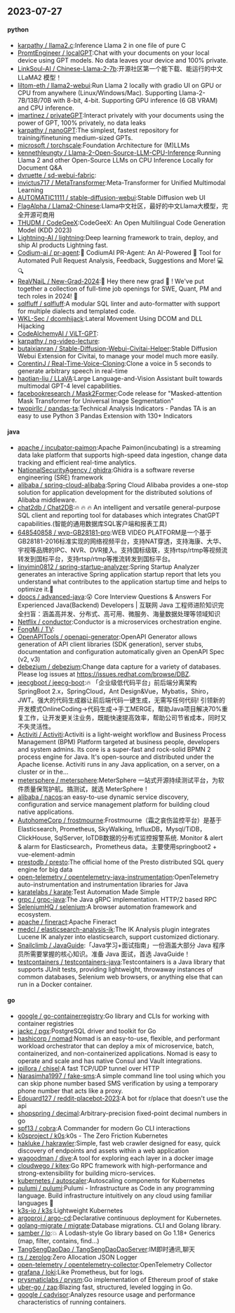 ## 2023-07-27

#### python
* [karpathy / llama2.c](https://github.com/karpathy/llama2.c):Inference Llama 2 in one file of pure C
* [PromtEngineer / localGPT](https://github.com/PromtEngineer/localGPT):Chat with your documents on your local device using GPT models. No data leaves your device and 100% private.
* [LinkSoul-AI / Chinese-Llama-2-7b](https://github.com/LinkSoul-AI/Chinese-Llama-2-7b):开源社区第一个能下载、能运行的中文 LLaMA2 模型！
* [liltom-eth / llama2-webui](https://github.com/liltom-eth/llama2-webui):Run Llama 2 locally with gradio UI on GPU or CPU from anywhere (Linux/Windows/Mac). Supporting Llama-2-7B/13B/70B with 8-bit, 4-bit. Supporting GPU inference (6 GB VRAM) and CPU inference.
* [imartinez / privateGPT](https://github.com/imartinez/privateGPT):Interact privately with your documents using the power of GPT, 100% privately, no data leaks
* [karpathy / nanoGPT](https://github.com/karpathy/nanoGPT):The simplest, fastest repository for training/finetuning medium-sized GPTs.
* [microsoft / torchscale](https://github.com/microsoft/torchscale):Foundation Architecture for (M)LLMs
* [kennethleungty / Llama-2-Open-Source-LLM-CPU-Inference](https://github.com/kennethleungty/Llama-2-Open-Source-LLM-CPU-Inference):Running Llama 2 and other Open-Source LLMs on CPU Inference Locally for Document Q&A
* [dvruette / sd-webui-fabric](https://github.com/dvruette/sd-webui-fabric):
* [invictus717 / MetaTransformer](https://github.com/invictus717/MetaTransformer):Meta-Transformer for Unified Multimodal Learning
* [AUTOMATIC1111 / stable-diffusion-webui](https://github.com/AUTOMATIC1111/stable-diffusion-webui):Stable Diffusion web UI
* [FlagAlpha / Llama2-Chinese](https://github.com/FlagAlpha/Llama2-Chinese):Llama中文社区，最好的中文Llama大模型，完全开源可商用
* [THUDM / CodeGeeX](https://github.com/THUDM/CodeGeeX):CodeGeeX: An Open Multilingual Code Generation Model (KDD 2023)
* [Lightning-AI / lightning](https://github.com/Lightning-AI/lightning):Deep learning framework to train, deploy, and ship AI products Lightning fast.
* [Codium-ai / pr-agent](https://github.com/Codium-ai/pr-agent):🚀
CodiumAI PR-Agent: An AI-Powered
🤖
Tool for Automated Pull Request Analysis, Feedback, Suggestions and More!
💻
🔍
* [ReaVNaiL / New-Grad-2024](https://github.com/ReaVNaiL/New-Grad-2024):👋
Hey there new grad
🎉
! We've put together a collection of full-time job openings for SWE, Quant, PM and tech roles in 2024!
🚀
* [sqlfluff / sqlfluff](https://github.com/sqlfluff/sqlfluff):A modular SQL linter and auto-formatter with support for multiple dialects and templated code.
* [WKL-Sec / dcomhijack](https://github.com/WKL-Sec/dcomhijack):Lateral Movement Using DCOM and DLL Hijacking
* [CodeAlchemyAI / ViLT-GPT](https://github.com/CodeAlchemyAI/ViLT-GPT):
* [karpathy / ng-video-lecture](https://github.com/karpathy/ng-video-lecture):
* [butaixianran / Stable-Diffusion-Webui-Civitai-Helper](https://github.com/butaixianran/Stable-Diffusion-Webui-Civitai-Helper):Stable Diffusion Webui Extension for Civitai, to manage your model much more easily.
* [CorentinJ / Real-Time-Voice-Cloning](https://github.com/CorentinJ/Real-Time-Voice-Cloning):Clone a voice in 5 seconds to generate arbitrary speech in real-time
* [haotian-liu / LLaVA](https://github.com/haotian-liu/LLaVA):Large Language-and-Vision Assistant built towards multimodal GPT-4 level capabilities.
* [facebookresearch / Mask2Former](https://github.com/facebookresearch/Mask2Former):Code release for "Masked-attention Mask Transformer for Universal Image Segmentation"
* [twopirllc / pandas-ta](https://github.com/twopirllc/pandas-ta):Technical Analysis Indicators - Pandas TA is an easy to use Python 3 Pandas Extension with 130+ Indicators

#### java
* [apache / incubator-paimon](https://github.com/apache/incubator-paimon):Apache Paimon(incubating) is a streaming data lake platform that supports high-speed data ingestion, change data tracking and efficient real-time analytics.
* [NationalSecurityAgency / ghidra](https://github.com/NationalSecurityAgency/ghidra):Ghidra is a software reverse engineering (SRE) framework
* [alibaba / spring-cloud-alibaba](https://github.com/alibaba/spring-cloud-alibaba):Spring Cloud Alibaba provides a one-stop solution for application development for the distributed solutions of Alibaba middleware.
* [chat2db / Chat2DB](https://github.com/chat2db/Chat2DB):🔥
🔥
🔥
An intelligent and versatile general-purpose SQL client and reporting tool for databases which integrates ChatGPT capabilities.(智能的通用数据库SQL客户端和报表工具)
* [648540858 / wvp-GB28181-pro](https://github.com/648540858/wvp-GB28181-pro):WEB VIDEO PLATFORM是一个基于GB28181-2016标准实现的网络视频平台，支持NAT穿透，支持海康、大华、宇视等品牌的IPC、NVR、DVR接入。支持国标级联，支持rtsp/rtmp等视频流转发到国标平台，支持rtsp/rtmp等推流转发到国标平台。
* [linyimin0812 / spring-startup-analyzer](https://github.com/linyimin0812/spring-startup-analyzer):Spring Startup Analyzer generates an interactive Spring application startup report that lets you understand what contributes to the application startup time and helps to optimize it.🚀
* [doocs / advanced-java](https://github.com/doocs/advanced-java):😮
Core Interview Questions & Answers For Experienced Java(Backend) Developers | 互联网 Java 工程师进阶知识完全扫盲：涵盖高并发、分布式、高可用、微服务、海量数据处理等领域知识
* [Netflix / conductor](https://github.com/Netflix/conductor):Conductor is a microservices orchestration engine.
* [FongMi / TV](https://github.com/FongMi/TV):
* [OpenAPITools / openapi-generator](https://github.com/OpenAPITools/openapi-generator):OpenAPI Generator allows generation of API client libraries (SDK generation), server stubs, documentation and configuration automatically given an OpenAPI Spec (v2, v3)
* [debezium / debezium](https://github.com/debezium/debezium):Change data capture for a variety of databases. Please log issues at https://issues.redhat.com/browse/DBZ.
* [jeecgboot / jeecg-boot](https://github.com/jeecgboot/jeecg-boot):🔥
「企业级低代码平台」前后端分离架构SpringBoot 2.x，SpringCloud，Ant Design&Vue，Mybatis，Shiro，JWT。强大的代码生成器让前后端代码一键生成，无需写任何代码! 引领新的开发模式OnlineCoding->代码生成->手工MERGE，帮助Java项目解决70%重复工作，让开发更关注业务，既能快速提高效率，帮助公司节省成本，同时又不失灵活性。
* [Activiti / Activiti](https://github.com/Activiti/Activiti):Activiti is a light-weight workflow and Business Process Management (BPM) Platform targeted at business people, developers and system admins. Its core is a super-fast and rock-solid BPMN 2 process engine for Java. It's open-source and distributed under the Apache license. Activiti runs in any Java application, on a server, on a cluster or in the…
* [metersphere / metersphere](https://github.com/metersphere/metersphere):MeterSphere 一站式开源持续测试平台，为软件质量保驾护航。搞测试，就选 MeterSphere！
* [alibaba / nacos](https://github.com/alibaba/nacos):an easy-to-use dynamic service discovery, configuration and service management platform for building cloud native applications.
* [AutohomeCorp / frostmourne](https://github.com/AutohomeCorp/frostmourne):Frostmourne（霜之哀伤监控平台）是基于Elasticsearch, Prometheus, SkyWalking, InfluxDB，Mysql/TiDB，ClickHouse, SqlServer, IoTDB数据的分布式监控报警系统. Monitor & alert & alarm for Elasticsearch，Prometheus data。主要使用springboot2 + vue-element-admin
* [prestodb / presto](https://github.com/prestodb/presto):The official home of the Presto distributed SQL query engine for big data
* [open-telemetry / opentelemetry-java-instrumentation](https://github.com/open-telemetry/opentelemetry-java-instrumentation):OpenTelemetry auto-instrumentation and instrumentation libraries for Java
* [karatelabs / karate](https://github.com/karatelabs/karate):Test Automation Made Simple
* [grpc / grpc-java](https://github.com/grpc/grpc-java):The Java gRPC implementation. HTTP/2 based RPC
* [SeleniumHQ / selenium](https://github.com/SeleniumHQ/selenium):A browser automation framework and ecosystem.
* [apache / fineract](https://github.com/apache/fineract):Apache Fineract
* [medcl / elasticsearch-analysis-ik](https://github.com/medcl/elasticsearch-analysis-ik):The IK Analysis plugin integrates Lucene IK analyzer into elasticsearch, support customized dictionary.
* [Snailclimb / JavaGuide](https://github.com/Snailclimb/JavaGuide):「Java学习+面试指南」一份涵盖大部分 Java 程序员所需要掌握的核心知识。准备 Java 面试，首选 JavaGuide！
* [testcontainers / testcontainers-java](https://github.com/testcontainers/testcontainers-java):Testcontainers is a Java library that supports JUnit tests, providing lightweight, throwaway instances of common databases, Selenium web browsers, or anything else that can run in a Docker container.

#### go
* [google / go-containerregistry](https://github.com/google/go-containerregistry):Go library and CLIs for working with container registries
* [jackc / pgx](https://github.com/jackc/pgx):PostgreSQL driver and toolkit for Go
* [hashicorp / nomad](https://github.com/hashicorp/nomad):Nomad is an easy-to-use, flexible, and performant workload orchestrator that can deploy a mix of microservice, batch, containerized, and non-containerized applications. Nomad is easy to operate and scale and has native Consul and Vault integrations.
* [jpillora / chisel](https://github.com/jpillora/chisel):A fast TCP/UDP tunnel over HTTP
* [Narasimha1997 / fake-sms](https://github.com/Narasimha1997/fake-sms):A simple command line tool using which you can skip phone number based SMS verification by using a temporary phone number that acts like a proxy.
* [Edouard127 / reddit-placebot-2023](https://github.com/Edouard127/reddit-placebot-2023):A bot for r/place that doesn't use the api
* [shopspring / decimal](https://github.com/shopspring/decimal):Arbitrary-precision fixed-point decimal numbers in go
* [spf13 / cobra](https://github.com/spf13/cobra):A Commander for modern Go CLI interactions
* [k0sproject / k0s](https://github.com/k0sproject/k0s):k0s - The Zero Friction Kubernetes
* [hakluke / hakrawler](https://github.com/hakluke/hakrawler):Simple, fast web crawler designed for easy, quick discovery of endpoints and assets within a web application
* [wagoodman / dive](https://github.com/wagoodman/dive):A tool for exploring each layer in a docker image
* [cloudwego / kitex](https://github.com/cloudwego/kitex):Go RPC framework with high-performance and strong-extensibility for building micro-services.
* [kubernetes / autoscaler](https://github.com/kubernetes/autoscaler):Autoscaling components for Kubernetes
* [pulumi / pulumi](https://github.com/pulumi/pulumi):Pulumi - Infrastructure as Code in any programming language. Build infrastructure intuitively on any cloud using familiar languages
🚀
* [k3s-io / k3s](https://github.com/k3s-io/k3s):Lightweight Kubernetes
* [argoproj / argo-cd](https://github.com/argoproj/argo-cd):Declarative continuous deployment for Kubernetes.
* [golang-migrate / migrate](https://github.com/golang-migrate/migrate):Database migrations. CLI and Golang library.
* [samber / lo](https://github.com/samber/lo):💥
A Lodash-style Go library based on Go 1.18+ Generics (map, filter, contains, find...)
* [TangSengDaoDao / TangSengDaoDaoServer](https://github.com/TangSengDaoDao/TangSengDaoDaoServer):IM即时通讯,聊天
* [rs / zerolog](https://github.com/rs/zerolog):Zero Allocation JSON Logger
* [open-telemetry / opentelemetry-collector](https://github.com/open-telemetry/opentelemetry-collector):OpenTelemetry Collector
* [grafana / loki](https://github.com/grafana/loki):Like Prometheus, but for logs.
* [prysmaticlabs / prysm](https://github.com/prysmaticlabs/prysm):Go implementation of Ethereum proof of stake
* [uber-go / zap](https://github.com/uber-go/zap):Blazing fast, structured, leveled logging in Go.
* [google / cadvisor](https://github.com/google/cadvisor):Analyzes resource usage and performance characteristics of running containers.

